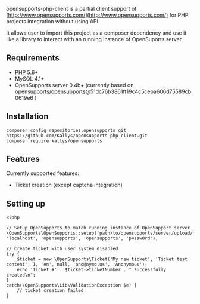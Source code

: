 opensupports-php-client is a partial client support of [http://www.opensupports.com/](http://www.opensupports.com/) for PHP projects integration without using API.

It allows user to import this project as a composer dependency and use it like a library to interact with an running instance of OpenSuports server.

## Requirements
* PHP 5.6+
* MySQL 4.1+
* OpenSupports server 0.4b+ (currently based on opensupports/opensupports@51dc76b3861ff19c4c5ceba606d75589cb0619e6 )

## Installation
```
composer config repositories.opensupports git https://github.com/Kallys/opensupports-php-client.git
composer require kallys/opensupports
```

## Features
Currently supported features:
* Ticket creation (except captcha integration)

## Setting up
```
<?php

// Setup OpenSupports to match running instance of OpenSupport server
\OpenSupports\OpenSupports::setup('path/to/opensupports/server/upload/files/', 'localhost', 'opensupports', 'opensupports', 'p4ssw0rd');

// Create ticket with user system disabled
try {
	$ticket = new \OpenSupports\Ticket('My new ticket', 'Ticket test content', 1, 'en', null, 'ano@nymo.us', 'Anonymous');
	echo 'Ticket #' . $ticket->ticketNumber . " successfully created\n";
}
catch(\OpenSupports\Lib\ValidationException $e) {
	// ticket creation failed
}
```
